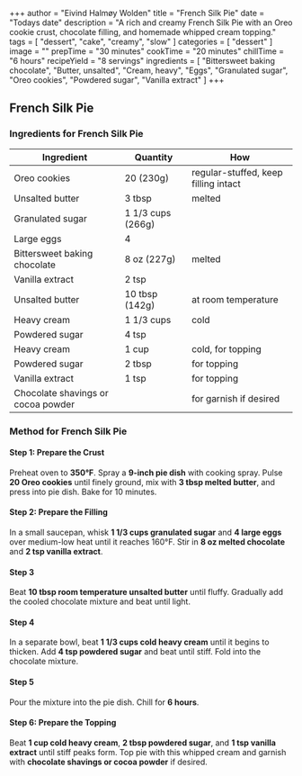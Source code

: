 +++
author = "Eivind Halmøy Wolden"
title = "French Silk Pie"
date = "Todays date"
description = "A rich and creamy French Silk Pie with an Oreo cookie crust, chocolate filling, and homemade whipped cream topping."
tags = [
    "dessert",
    "cake",
    "creamy",
    "slow"
]
categories = [
    "dessert"
]
image = ""
prepTime = "30 minutes"
cookTime = "20 minutes"
chillTime = "6 hours"
recipeYield = "8 servings"
ingredients = [
  "Bittersweet baking chocolate",
  "Butter, unsalted",
  "Cream, heavy",
  "Eggs",
  "Granulated sugar",
  "Oreo cookies",
  "Powdered sugar",
  "Vanilla extract"
]
+++

## French Silk Pie

### Ingredients for French Silk Pie
Ingredient | Quantity | How
---|---|---
Oreo cookies | 20 (230g) | regular-stuffed, keep filling intact
Unsalted butter | 3 tbsp | melted
Granulated sugar | 1 1/3 cups (266g) | 
Large eggs | 4 | 
Bittersweet baking chocolate | 8 oz (227g) | melted
Vanilla extract | 2 tsp | 
Unsalted butter | 10 tbsp (142g) | at room temperature
Heavy cream | 1 1/3 cups | cold
Powdered sugar | 4 tsp | 
Heavy cream | 1 cup | cold, for topping
Powdered sugar | 2 tbsp | for topping
Vanilla extract | 1 tsp | for topping
Chocolate shavings or cocoa powder |  | for garnish if desired

### Method for French Silk Pie

#### Step 1: Prepare the Crust
Preheat oven to **350°F**. Spray a **9-inch pie dish** with cooking spray. Pulse **20 Oreo cookies** until finely ground, mix with **3 tbsp melted butter**, and press into pie dish. Bake for 10 minutes.

#### Step 2: Prepare the Filling
In a small saucepan, whisk **1 1/3 cups granulated sugar** and **4 large eggs** over medium-low heat until it reaches 160°F. Stir in **8 oz melted chocolate** and **2 tsp vanilla extract**.

#### Step 3
Beat **10 tbsp room temperature unsalted butter** until fluffy. Gradually add the cooled chocolate mixture and beat until light.

#### Step 4
In a separate bowl, beat **1 1/3 cups cold heavy cream** until it begins to thicken. Add **4 tsp powdered sugar** and beat until stiff. Fold into the chocolate mixture.

#### Step 5
Pour the mixture into the pie dish. Chill for **6 hours**.

#### Step 6: Prepare the Topping
Beat **1 cup cold heavy cream**, **2 tbsp powdered sugar**, and **1 tsp vanilla extract** until stiff peaks form. Top pie with this whipped cream and garnish with **chocolate shavings or cocoa powder** if desired.
